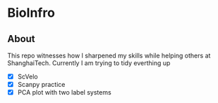 # BioInfro
## About
This repo witnesses how I sharpened my skills while helping others at ShanghaiTech. 
Currently I am trying to tidy everthing up
- [x] ScVelo 
- [x] Scanpy practice
- [x] PCA plot with two label systems
